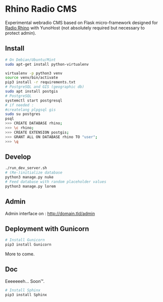 # Rhino Radio CMS

Experimental webradio CMS based on Flask micro-framework designed for [Radio Rhino](http://radiorhino.eu) with YunoHost (not absolutely required but necessary to protect admin).

## Install

```bash
# On Debian/Ubuntu/Mint
sudo apt-get install python-virtualenv

virtualenv -p python3 venv
source venv/bin/activate
pip3 install -r requirements.txt
# PostgreSQL and GIS (geographic db)
sudo apt install postgis
# PostgreSQL
systemctl start postgresql
# if needed :
#createlang plpgsql gis
sudo su postgres
psql
>>> CREATE DATABASE rhino;
>>> \c rhino;
>>> CREATE EXTENSION postgis;
>>> GRANT ALL ON DATABASE rhino TO "user";
>>> \q
```

## Develop

```bash
./run_dev_server.sh
# (Re-)initialize database
python3 manage.py nuke
# Feed database with random placeholder values
python3 manage.py lorem
```
## Admin

Admin interface on : http://domain.tld/admin

## Deployment with Gunicorn

```bash
# Install Gunicorn
pip3 install Gunicorn
```
More to come.

## Doc

Eeeeeeeh... Soon™.

```bash
# Install Sphinx
pip3 install Sphinx
```
